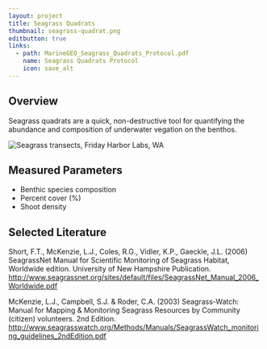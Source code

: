 ```yaml
---
layout: project
title: Seagrass Quadrats
thumbnail: seagrass-quadrat.png
editbutton: true
links:
  - path: MarineGEO_Seagrass_Quadrats_Protocol.pdf
    name: Seagrass Quadrats Protocol
    icon: save_alt
---
```


## Overview
Seagrass quadrats are a quick, non-destructive tool for quantifying the abundance and composition of underwater vegation on the benthos.

![Seagrass transects, Friday Harbor Labs, WA]({{site.baseurl}}/img/seagrass_quadrats_header.png)

## Measured Parameters
  - Benthic species composition
  - Percent cover (%)
  - Shoot density

## Selected Literature
Short,  F.T.,  McKenzie,  L.J.,  Coles,  R.G.,  Vidler,  K.P., Gaeckle,  J.L.  (2006) SeagrassNet   Manual   for   Scientific   Monitoring   of   Seagrass   Habitat,  Worldwide edition. University of New Hampshire Publication. http://www.seagrassnet.org/sites/default/files/SeagrassNet_Manual_2006_Worldwide.pdf

McKenzie, L.J., Campbell, S.J. & Roder, C.A. (2003) Seagrass-Watch: Manual for Mapping & Monitoring Seagrass Resources by Community (citizen) volunteers. 2nd Edition. http://www.seagrasswatch.org/Methods/Manuals/SeagrassWatch_monitoring_guidelines_2ndEdition.pdf
